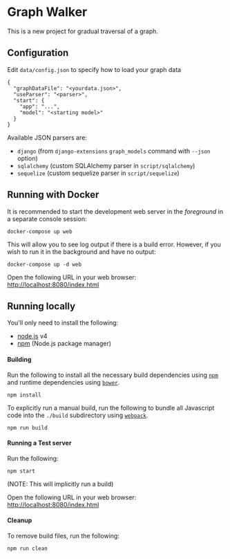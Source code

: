# Graph Walker

This is a new project for gradual traversal of a graph.

## Configuration

Edit `data/config.json` to specify how to load your graph data

    {
      "graphDataFile": "<yourdata.json>",
      "useParser": "<parser>",
      "start": {
        "app": "...",
        "model": "<starting model>"
      }
    }

Available JSON parsers are:

- `django` (from `django-extensions` `graph_models` command with `--json` option)
- `sqlalchemy` (custom SQLAlchemy parser in `script/sqlalchemy`)
- `sequelize` (custom sequelize parser in `script/sequelize`)


## Running with Docker

It is recommended to start the development web server in the _foreground_ in a separate console session:

    docker-compose up web

This will allow you to see log output if there is a build error.  However, if you wish to run it in the background
and have no output:

    docker-compose up -d web

Open the following URL in your web browser: [http://localhost:8080/index.html](http://localhost:8080/index.html)

## Running locally

You'll only need to install the following:

- [node.js](https://nodejs.org/) v4
- [npm](https://github.com/npm/npm) (Node.js package manager)

#### Building

Run the following to install all the necessary build dependencies using [```npm```](https://github.com/npm/npm) and runtime dependencies using [```bower```](http://bower.io/).

    npm install

To explicitly run a manual build, run the following to bundle all Javascript code into the ```./build``` subdirectory using [```webpack```](https://webpack.github.io/).

    npm run build

#### Running a Test server

Run the following:

    npm start

(NOTE: This will implicitly run a build)

Open the following URL in your web browser: [http://localhost:8080/index.html](http://localhost:8080/index.html)

#### Cleanup

To remove build files, run the following:

    npm run clean
